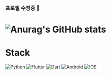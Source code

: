 ### 프로필 수정중 👋


![Anurag's GitHub stats](https://github-readme-stats.vercel.app/api?username=Hitbee-dev&show_icons=true&theme=radical)
=======
# Stack
<img alt="Python" src ="https://img.shields.io/badge/Python-3776AB.svg?&style=flat&logo=Python&logoColor=white"/></a>
<img alt="Flutter" src ="https://img.shields.io/badge/Flutter-02569B.svg?&style=flat&logo=Flutter&logoColor=white"/></a>
<img alt="Dart" src ="https://img.shields.io/badge/Dart-0175C2.svg?&style=flat&logo=Dart&logoColor=white"/></a>
<img alt="Android" src ="https://img.shields.io/badge/Android-3DDC84.svg?&style=flat&logo=Android&logoColor=white"/></a>
<img alt="IOS" src ="https://img.shields.io/badge/IOS-000000.svg?&style=flat&logo=IOS&logoColor=white"/></a>

